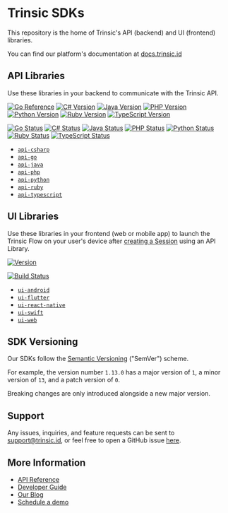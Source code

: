 # Trinsic SDKs

This repository is the home of Trinsic's API (backend) and UI (frontend) libraries.

You can find our platform's documentation at [docs.trinsic.id](https://docs.trinsic.id)

## API Libraries

Use these libraries in your backend to communicate with the Trinsic API.

[![Go Reference](https://pkg.go.dev/badge/github.com/trinsic-id/sdk-go-api)](https://pkg.go.dev/github.com/trinsic-id/sdk-go-api)
[![C# Version](https://img.shields.io/nuget/v/Trinsic.Api)](https://www.nuget.org/packages/WorkOS.net)
[![Java Version](https://img.shields.io/jitpack/version/com.github.trinsic-id/sdk-java-api)](https://jitpack.io/#trinsic-id/sdk-java-api)
[![PHP Version](https://img.shields.io/packagist/v/trinsic/api)](https://packagist.org/packages/trinsic/api)
[![Python Version](https://img.shields.io/pypi/v/trinsic-api)](https://pypi.org/project/Trinsic-Api/)
[![Ruby Version](https://img.shields.io/gem/v/trinsic_api)](https://rubygems.org/gems/trinsic_api)
[![TypeScript Version](https://img.shields.io/npm/v/@trinsic/api.svg)](https://www.npmjs.org/package/@trinsic/api)

[![Go Status](https://github.com/trinsic-id/sdk/actions/workflows/api-go-release.yml/badge.svg)](https://github.com/trinsic-id/sdk/actions?query=branch%main)
[![C# Status](https://github.com/trinsic-id/sdk/actions/workflows/api-csharp-release.yml/badge.svg)](https://github.com/trinsic-id/sdk/actions?query=branch%main)
[![Java Status](https://github.com/trinsic-id/sdk/actions/workflows/api-java-release.yml/badge.svg)](https://github.com/trinsic-id/sdk/actions?query=branch%main)
[![PHP Status](https://github.com/trinsic-id/sdk/actions/workflows/api-php-release.yml/badge.svg)](https://github.com/trinsic-id/sdk/actions?query=branch%main)
[![Python Status](https://github.com/trinsic-id/sdk/actions/workflows/api-python-release.yml/badge.svg)](https://github.com/trinsic-id/sdk/actions?query=branch%main)
[![Ruby Status](https://github.com/trinsic-id/sdk/actions/workflows/api-ruby-release.yml/badge.svg)](https://github.com/trinsic-id/sdk/actions?query=branch%main)
[![TypeScript Status](https://github.com/trinsic-id/sdk/actions/workflows/api-typescript-release.yml/badge.svg)](https://github.com/trinsic-id/sdk/actions?query=branch%main)

- [`api-csharp`](./api-csharp/)
- [`api-go`](./api-go/)
- [`api-java`](./api-java/)
- [`api-php`](./api-php/)
- [`api-python`](./api-python/)
- [`api-ruby`](./api-ruby/)
- [`api-typescript`](./api-typescript/)

## UI Libraries

Use these libraries in your frontend (web or mobile app) to launch the Trinsic Flow on your user's device after [creating a Session](https://docs.trinsic.id/docs/developer-tools) using an API Library.

[![Version](https://img.shields.io/npm/v/@trinsic/web-ui.svg)](https://www.npmjs.org/package/@trinsic/web-ui)

[![Build Status](https://github.com/trinsic-id/sdk/actions/workflows/ui-web-release.yml/badge.svg)](https://github.com/trinsic-id/sdk/actions?query=branch%main)

- [`ui-android`](./ui-android/)
- [`ui-flutter`](./ui-flutter/)
- [`ui-react-native`](./ui-react-native/)
- [`ui-swift`](./ui-swift/)
- [`ui-web`](./ui-web/)

## SDK Versioning

Our SDKs follow the [Semantic Versioning](https://semver.org) ("SemVer") scheme. 

For example, the version number `1.13.0` has a major version of `1`, a minor version of `13`, and a patch version of `0`.

Breaking changes are only introduced alongside a new major version.

## Support

Any issues, inquiries, and feature requests can be sent to [support@trinsic.id](mailto:support@trinsic.id), or feel free to open a GitHub issue [here](https://github.com/trinsic-id/sdk/issues).

## More Information

- [API Reference](https://docs.trinsic.id/reference)
- [Developer Guide](https://github.com/stripe/stripe-node/wiki/Passing-Options)
- [Our Blog](https://trinsic.id/blog/)
- [Schedule a demo](https://trinsic.id/contact/)
